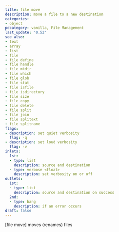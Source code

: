```yaml
---
title: file move
description: move a file to a new destination
categories:
- object
pdcategory: vanilla, File Management
last_update: '0.52'
see_also:
- text
- array
- list
- file
- file define
- file handle
- file mkdir
- file which
- file glob
- file stat
- file isfile
- file isdirectory
- file size
- file copy
- file delete
- file split
- file join
- file splitext
- file splitname
flags:
- description: set quiet verbosity
  flag: -q
- description: set loud verbosity
  flag: -v
inlets:
  1st:
  - type: list
    description: source and destination
  - type: verbose <float>
    description: set verbosity on or off
outlets:
  1st:
  - type: list
    description: source and destination on success
  2nd:
  - type: bang
    description: if an error occurs
draft: false
---
```

[file move] moves (renames) files
